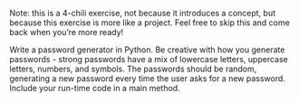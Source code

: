 Note: this is a 4-chili exercise, not because it introduces a concept, but because this exercise is more like a project. Feel free to skip this and come back when you’re more ready!

Write a password generator in Python. Be creative with how you generate passwords - strong passwords have a mix of lowercase letters, uppercase letters, numbers, and symbols. The passwords should be random, generating a new password every time the user asks for a new password. Include your run-time code in a main method.